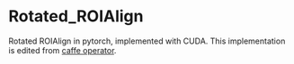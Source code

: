 # Rotated_ROIAlign
Rotated ROIAlign in pytorch, implemented with CUDA. This implementation is edited from [caffe operator](https://github.com/pytorch/pytorch/blob/master/caffe2/operators/roi_align_rotated_op.cc). 

